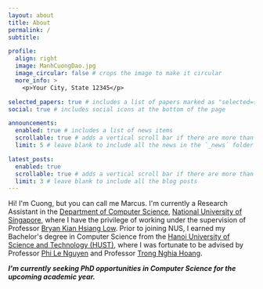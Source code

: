 ```yaml
---
layout: about
title: About
permalink: /
subtitle: 

profile:
  align: right
  image: ManhCuongDao.jpg
  image_circular: false # crops the image to make it circular
  more_info: >
    <p>Your City, State 12345</p>

selected_papers: true # includes a list of papers marked as "selected={true}"
social: true # includes social icons at the bottom of the page

announcements:
  enabled: true # includes a list of news items
  scrollable: true # adds a vertical scroll bar if there are more than 3 news items
  limit: 5 # leave blank to include all the news in the `_news` folder

latest_posts:
  enabled: true
  scrollable: true # adds a vertical scroll bar if there are more than 3 new posts items
  limit: 3 # leave blank to include all the blog posts
---
```


Hi! I'm Cuong, but you can call me Marcus.
I'm currently a Research Assistant in the [Department of Computer Science](https://www.comp.nus.edu.sg/cs/), [National University of Singapore](https://nus.edu.sg/), where I have the privilege of working under the supervision of Professor [Bryan Kian Hsiang Low](https://www.comp.nus.edu.sg/~lowkh/). Prior to joining NUS, I earned my Bachelor's degree in Computer Science from the [Hanoi University of Science and Technology (HUST)](https://soict.hust.edu.vn/), where I was fortunate to be advised by Professor [Phi Le Nguyen](https://ai4life.hust.edu.vn/lenp/) and Professor [Trong Nghia Hoang](https://htnghia87.github.io/).

***I'm currently seeking PhD opportunities in Computer Science for the upcoming academic year.***

